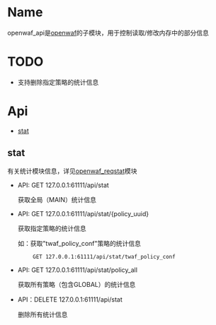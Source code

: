 Name
====

openwaf_api是[openwaf](https://github.com/titansec/openwaf)的子模块，用于控制读取/修改内存中的部分信息

TODO
====

* 支持删除指定策略的统计信息

Api
===

* [stat](#stat)

stat
----

有关统计模块信息，详见[openwaf_reqstat](https://github.com/titansec/openwaf_reqstat)模块

* API: GET 127.0.0.1:61111/api/stat

    获取全局（MAIN）统计信息

* API: GET 127.0.0.1:61111/api/stat/{policy_uuid}

    获取指定策略的统计信息

    如：获取"twaf_policy_conf"策略的统计信息
```
        GET 127.0.0.1:61111/api/stat/twaf_policy_conf
```

* API: GET 127.0.0.1:61111/api/stat/policy_all

    获取所有策略（包含GLOBAL）的统计信息

* API：DELETE 127.0.0.1:61111/api/stat

    删除所有统计信息

